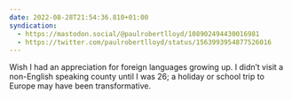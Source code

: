 ```yaml
---
date: 2022-08-28T21:54:36.810+01:00
syndication:
  - https://mastodon.social/@paulrobertlloyd/108902494430016981
  - https://twitter.com/paulrobertlloyd/status/1563993954877526016
---
```


Wish I had an appreciation for foreign languages growing up. I didn’t visit a non-English speaking county until I was 26; a holiday or school trip to Europe may have been transformative.
